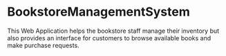 # BookstoreManagementSystem
This Web Application helps the bookstore staff manage their inventory but also provides an interface for customers to browse available books and make purchase requests.
